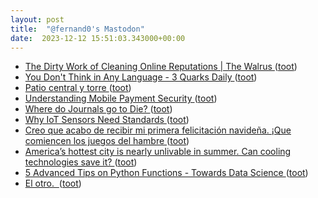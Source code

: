 ```yaml
---
layout: post
title:  "@fernand0's Mastodon"
date:  2023-12-12 15:51:03.343000+00:00
---
```

*  [The Dirty Work of Cleaning Online Reputations \| The Walrus ](https://thewalrus.ca/clean-online-reputation) ([toot](https://mastodon.social/@fernand0/111568241514253930))
*  [You Don't Think in Any Language - 3 Quarks Daily ](https://3quarksdaily.com/3quarksdaily/2022/01/you-dont-think-in-any-language.htm) ([toot](https://mastodon.social/@fernand0/111567468345611949))
*  [Patio central y torre ](https://www.flickr.com/photos/fernand0/53388050184) ([toot](https://mastodon.social/@fernand0/111567272669619882))
*  [Understanding Mobile Payment Security ](https://www.tripwire.com/state-of-security/understanding-mobile-payment-securit) ([toot](https://mastodon.social/@fernand0/111567245595604506))
*  [Where do Journals go to Die?  ](https://blog.computationalcomplexity.org/2023/12/where-do-journals-go-to-die.htm) ([toot](https://mastodon.social/@fernand0/111566947331333836))
*  [Why IoT Sensors Need Standards ](https://spectrum.ieee.org/why-iot-sensors-need-standard) ([toot](https://mastodon.social/@fernand0/111566783276465756))
*  [Creo que acabo de recibir mi primera felicitación navideña. ¡Que comiencen los juegos del hambre ](https://mastodon.social/@fernand0/111566248416356339) ([toot](https://mastodon.social/@fernand0/111566248416356339))
*  [America’s hottest city is nearly unlivable in summer. Can cooling technologies save it? ](https://www.theguardian.com/us-news/2022/jan/27/phoenix-arizona-hottest-city-cooling-technologie) ([toot](https://mastodon.social/@fernand0/111564994133478466))
*  [5 Advanced Tips on Python Functions - Towards Data Science ](https://towardsdatascience.com/5-advanced-tips-on-python-functions-1a091801796) ([toot](https://mastodon.social/@fernand0/111563255721279084))
*  [El otro.  ](https://avecesunafoto.wordpress.com/2023/12/11/el-otro) ([toot](https://mastodon.social/@fernand0/111563209480688687))

